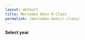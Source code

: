 ```yaml
---
layout: default
title: Mercedes Benz R-Class
permalink: /mercedes-benz/r-class/
---
```

**Select year**

